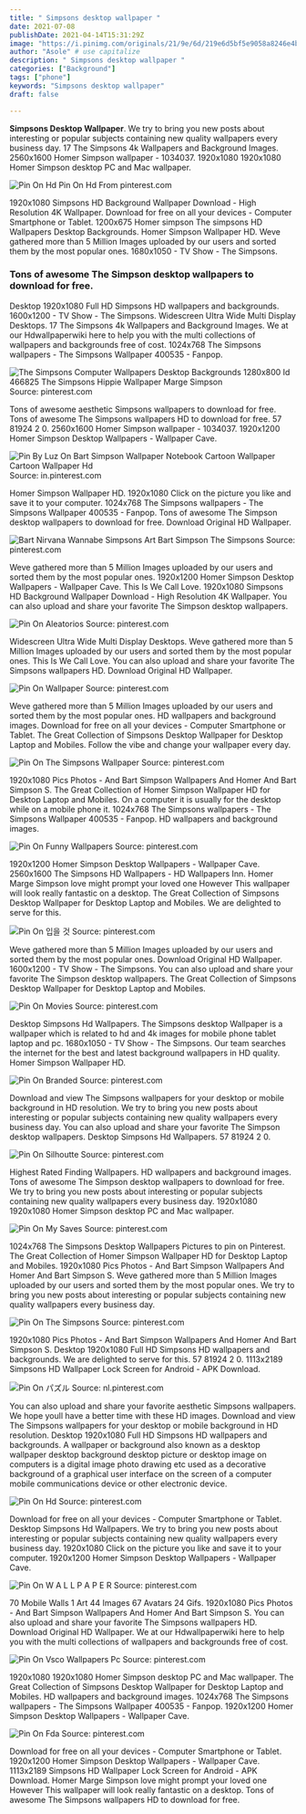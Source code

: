 ```yaml
---
title: " Simpsons desktop wallpaper "
date: 2021-07-08
publishDate: 2021-04-14T15:31:29Z
image: "https://i.pinimg.com/originals/21/9e/6d/219e6d5bf5e9058a8246e4bddc560f30.jpg"
author: "Asole" # use capitalize
description: " Simpsons desktop wallpaper "
categories: ["Background"]
tags: ["phone"]
keywords: "Simpsons desktop wallpaper"
draft: false

---
```



**Simpsons Desktop Wallpaper**. We try to bring you new posts about interesting or popular subjects containing new quality wallpapers every business day. 17 The Simpsons 4k Wallpapers and Background Images. 2560x1600 Homer Simpson wallpaper - 1034037. 1920x1080 1920x1080 Homer Simpson desktop PC and Mac wallpaper.

![Pin On Hd](https://i.pinimg.com/originals/67/88/2f/67882f2b4027d517fce92ee72cc73297.jpg "Pin On Hd")
Pin On Hd From pinterest.com


1920x1080 Simpsons HD Background Wallpaper Download - High Resolution 4K Wallpaper. Download for free on all your devices - Computer Smartphone or Tablet. 1200x675 Homer simpson The simpsons HD Wallpapers Desktop Backgrounds. Homer Simpson Wallpaper HD. Weve gathered more than 5 Million Images uploaded by our users and sorted them by the most popular ones. 1680x1050 - TV Show - The Simpsons.

### Tons of awesome The Simpson desktop wallpapers to download for free.

Desktop 1920x1080 Full HD Simpsons HD wallpapers and backgrounds. 1600x1200 - TV Show - The Simpsons. Widescreen Ultra Wide Multi Display Desktops. 17 The Simpsons 4k Wallpapers and Background Images. We at our Hdwallpaperwiki here to help you with the multi collections of wallpapers and backgrounds free of cost. 1024x768 The Simpsons wallpapers - The Simpsons Wallpaper 400535 - Fanpop.


![The Simpsons Computer Wallpapers Desktop Backgrounds 1280x800 Id 466825 The Simpsons Hippie Wallpaper Marge Simpson](https://i.pinimg.com/originals/f0/f0/bd/f0f0bd7a205bd11909bb5cc7a397fa14.jpg "The Simpsons Computer Wallpapers Desktop Backgrounds 1280x800 Id 466825 The Simpsons Hippie Wallpaper Marge Simpson")
Source: pinterest.com

Tons of awesome aesthetic Simpsons wallpapers to download for free. Tons of awesome The Simpsons wallpapers HD to download for free. 57 81924 2 0. 2560x1600 Homer Simpson wallpaper - 1034037. 1920x1200 Homer Simpson Desktop Wallpapers - Wallpaper Cave.

![Pin By Luz On Bart Simpson Wallpaper Notebook Cartoon Wallpaper Cartoon Wallpaper Hd](https://i.pinimg.com/originals/5a/30/8b/5a308b342ac44fea2643d2795ce70170.jpg "Pin By Luz On Bart Simpson Wallpaper Notebook Cartoon Wallpaper Cartoon Wallpaper Hd")
Source: in.pinterest.com

Homer Simpson Wallpaper HD. 1920x1080 Click on the picture you like and save it to your computer. 1024x768 The Simpsons wallpapers - The Simpsons Wallpaper 400535 - Fanpop. Tons of awesome The Simpson desktop wallpapers to download for free. Download Original HD Wallpaper.

![Bart Nirvana Wannabe Simpsons Art Bart Simpson The Simpsons](https://i.pinimg.com/originals/5d/6e/0e/5d6e0e0af02b94d9a42b9ab4a16470e3.jpg "Bart Nirvana Wannabe Simpsons Art Bart Simpson The Simpsons")
Source: pinterest.com

Weve gathered more than 5 Million Images uploaded by our users and sorted them by the most popular ones. 1920x1200 Homer Simpson Desktop Wallpapers - Wallpaper Cave. This Is We Call Love. 1920x1080 Simpsons HD Background Wallpaper Download - High Resolution 4K Wallpaper. You can also upload and share your favorite The Simpson desktop wallpapers.

![Pin On Aleatorios](https://i.pinimg.com/originals/24/36/ca/2436ca640f450b3dd955888a180cbb8a.jpg "Pin On Aleatorios")
Source: pinterest.com

Widescreen Ultra Wide Multi Display Desktops. Weve gathered more than 5 Million Images uploaded by our users and sorted them by the most popular ones. This Is We Call Love. You can also upload and share your favorite The Simpsons wallpapers HD. Download Original HD Wallpaper.

![Pin On Wallpaper](https://i.pinimg.com/originals/b7/d5/d8/b7d5d8ee9c801a8bb207b4b732c67961.jpg "Pin On Wallpaper")
Source: pinterest.com

Weve gathered more than 5 Million Images uploaded by our users and sorted them by the most popular ones. HD wallpapers and background images. Download for free on all your devices - Computer Smartphone or Tablet. The Great Collection of Simpsons Desktop Wallpaper for Desktop Laptop and Mobiles. Follow the vibe and change your wallpaper every day.

![Pin On The Simpsons Wallpaper](https://i.pinimg.com/originals/b0/24/9a/b0249aabae9a8ff97e2be7db30107027.jpg "Pin On The Simpsons Wallpaper")
Source: pinterest.com

1920x1080 Pics Photos - And Bart Simpson Wallpapers And Homer And Bart Simpson S. The Great Collection of Homer Simpson Wallpaper HD for Desktop Laptop and Mobiles. On a computer it is usually for the desktop while on a mobile phone it. 1024x768 The Simpsons wallpapers - The Simpsons Wallpaper 400535 - Fanpop. HD wallpapers and background images.

![Pin On Funny Wallpapers](https://i.pinimg.com/originals/aa/a5/ab/aaa5ab3f19cfea442d6aa6d9e1d0f151.jpg "Pin On Funny Wallpapers")
Source: pinterest.com

1920x1200 Homer Simpson Desktop Wallpapers - Wallpaper Cave. 2560x1600 The Simpsons HD Wallpapers - HD Wallpapers Inn. Homer Marge Simpson love might prompt your loved one However This wallpaper will look really fantastic on a desktop. The Great Collection of Simpsons Desktop Wallpaper for Desktop Laptop and Mobiles. We are delighted to serve for this.

![Pin On 입을 것](https://i.pinimg.com/originals/a0/80/b1/a080b1323a2cf55f9d32d518431ffbf7.jpg "Pin On 입을 것")
Source: pinterest.com

Weve gathered more than 5 Million Images uploaded by our users and sorted them by the most popular ones. Download Original HD Wallpaper. 1600x1200 - TV Show - The Simpsons. You can also upload and share your favorite The Simpson desktop wallpapers. The Great Collection of Simpsons Desktop Wallpaper for Desktop Laptop and Mobiles.

![Pin On Movies](https://i.pinimg.com/originals/4a/a5/61/4aa56122af7255286b3c759c408131a8.jpg "Pin On Movies")
Source: pinterest.com

Desktop Simpsons Hd Wallpapers. The Simpsons desktop Wallpaper is a wallpaper which is related to hd and 4k images for mobile phone tablet laptop and pc. 1680x1050 - TV Show - The Simpsons. Our team searches the internet for the best and latest background wallpapers in HD quality. Homer Simpson Wallpaper HD.

![Pin On Branded](https://i.pinimg.com/originals/cf/fc/a1/cffca1ee762e5a2f285780999b9be25b.jpg "Pin On Branded")
Source: pinterest.com

Download and view The Simpsons wallpapers for your desktop or mobile background in HD resolution. We try to bring you new posts about interesting or popular subjects containing new quality wallpapers every business day. You can also upload and share your favorite The Simpson desktop wallpapers. Desktop Simpsons Hd Wallpapers. 57 81924 2 0.

![Pin On Silhoutte](https://i.pinimg.com/originals/11/b0/b8/11b0b8f1cb2ebfaf235f2966a1023204.jpg "Pin On Silhoutte")
Source: pinterest.com

Highest Rated Finding Wallpapers. HD wallpapers and background images. Tons of awesome The Simpson desktop wallpapers to download for free. We try to bring you new posts about interesting or popular subjects containing new quality wallpapers every business day. 1920x1080 1920x1080 Homer Simpson desktop PC and Mac wallpaper.

![Pin On My Saves](https://i.pinimg.com/originals/8d/a1/c1/8da1c169f985189e9cfd5cf46b96fcef.jpg "Pin On My Saves")
Source: pinterest.com

1024x768 The Simpsons Desktop Wallpapers Pictures to pin on Pinterest. The Great Collection of Homer Simpson Wallpaper HD for Desktop Laptop and Mobiles. 1920x1080 Pics Photos - And Bart Simpson Wallpapers And Homer And Bart Simpson S. Weve gathered more than 5 Million Images uploaded by our users and sorted them by the most popular ones. We try to bring you new posts about interesting or popular subjects containing new quality wallpapers every business day.

![Pin On The Simpsons](https://i.pinimg.com/originals/1a/32/a7/1a32a79a26972c32007ff7221b48d496.jpg "Pin On The Simpsons")
Source: pinterest.com

1920x1080 Pics Photos - And Bart Simpson Wallpapers And Homer And Bart Simpson S. Desktop 1920x1080 Full HD Simpsons HD wallpapers and backgrounds. We are delighted to serve for this. 57 81924 2 0. 1113x2189 Simpsons HD Wallpaper Lock Screen for Android - APK Download.

![Pin On パズル](https://i.pinimg.com/originals/57/b3/4b/57b34b45654a68d9625ad5df418ac44a.jpg "Pin On パズル")
Source: nl.pinterest.com

You can also upload and share your favorite aesthetic Simpsons wallpapers. We hope youll have a better time with these HD images. Download and view The Simpsons wallpapers for your desktop or mobile background in HD resolution. Desktop 1920x1080 Full HD Simpsons HD wallpapers and backgrounds. A wallpaper or background also known as a desktop wallpaper desktop background desktop picture or desktop image on computers is a digital image photo drawing etc used as a decorative background of a graphical user interface on the screen of a computer mobile communications device or other electronic device.

![Pin On Hd](https://i.pinimg.com/originals/67/88/2f/67882f2b4027d517fce92ee72cc73297.jpg "Pin On Hd")
Source: pinterest.com

Download for free on all your devices - Computer Smartphone or Tablet. Desktop Simpsons Hd Wallpapers. We try to bring you new posts about interesting or popular subjects containing new quality wallpapers every business day. 1920x1080 Click on the picture you like and save it to your computer. 1920x1200 Homer Simpson Desktop Wallpapers - Wallpaper Cave.

![Pin On W A L L P A P E R](https://i.pinimg.com/736x/28/30/5e/28305eb9dadf3aa8c11d5570f6fb6bf4.jpg "Pin On W A L L P A P E R")
Source: pinterest.com

70 Mobile Walls 1 Art 44 Images 67 Avatars 24 Gifs. 1920x1080 Pics Photos - And Bart Simpson Wallpapers And Homer And Bart Simpson S. You can also upload and share your favorite The Simpsons wallpapers HD. Download Original HD Wallpaper. We at our Hdwallpaperwiki here to help you with the multi collections of wallpapers and backgrounds free of cost.

![Pin On Vsco Wallpapers Pc](https://i.pinimg.com/originals/58/ef/0f/58ef0f944d95296c63abb8ab688b10f0.jpg "Pin On Vsco Wallpapers Pc")
Source: pinterest.com

1920x1080 1920x1080 Homer Simpson desktop PC and Mac wallpaper. The Great Collection of Simpsons Desktop Wallpaper for Desktop Laptop and Mobiles. HD wallpapers and background images. 1024x768 The Simpsons wallpapers - The Simpsons Wallpaper 400535 - Fanpop. 1920x1200 Homer Simpson Desktop Wallpapers - Wallpaper Cave.

![Pin On Fda](https://i.pinimg.com/originals/21/9e/6d/219e6d5bf5e9058a8246e4bddc560f30.jpg "Pin On Fda")
Source: pinterest.com

Download for free on all your devices - Computer Smartphone or Tablet. 1920x1200 Homer Simpson Desktop Wallpapers - Wallpaper Cave. 1113x2189 Simpsons HD Wallpaper Lock Screen for Android - APK Download. Homer Marge Simpson love might prompt your loved one However This wallpaper will look really fantastic on a desktop. Tons of awesome The Simpsons wallpapers HD to download for free.

